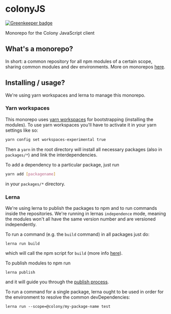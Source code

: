 # colonyJS

[![Greenkeeper badge](https://badges.greenkeeper.io/JoinColony/colonyJS.svg?token=1fee7a42ece06b33380b3cc2c710775c7ae6e442a086a59dd77cd7e2809fe47c&ts=1518711661590)](https://greenkeeper.io/)

Monorepo for the Colony JavaScript client

## What's a monorepo?
In short: a common repository for all npm modules of a certain scope, sharing common modules and dev environments. More on monorepos [here](https://github.com/babel/babel/blob/master/doc/design/monorepo.md).

## Installing / usage?

We're using yarn workspaces and lerna to manage this monorepo.

### Yarn workspaces

This monorepo uses [yarn workspaces](https://yarnpkg.com/blog/2017/08/02/introducing-workspaces/) for bootstrapping (installing the modules). To use yarn workspaces you'll have to activate it in your yarn settings like so:

```bash
yarn config set workspaces-experimental true
```

Then a `yarn` in the root directory will install all necessary packages (also in `packages/*`) and link the interdependencies.

To add a dependency to a particular package, just run

```bash
yarn add [packagename]
```

in your `packages/*` directory.

### Lerna

We're using lerna to publish the packages to npm and to run commands inside the repositories. We're running in lernas `independence` mode, meaning the modules won't all have the same version number and are versioned independently.

To run a command (e.g. the `build` command) in all packages just do:

```
lerna run build
```

which will call the npm script for `build` (more info [here](https://github.com/lerna/lerna#run)).

To publish modules to npm run

```
lerna publish
```

and it will guide you through the [publish process](https://github.com/lerna/lerna#publish).

To run a command for a single package, lerna ought to be used in order
for the environment to resolve the common devDependencies:

```
lerna run --scope=@colony/my-package-name test
```
